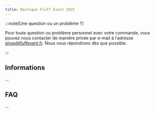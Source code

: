 ```yaml
---
title: Boutique Fluff Event 2025
---
```


:::note[Une question ou un problème ?]

Pour toute question ou problème personnel avec votre commande, vous pouvez nous contacter de
manière privée par e-mail à l'adresse [shop@fluffevent.fr](mailto:shop@fluffevent.fr). Nous vous
répondrons dès que possible.

:::


## Informations

...


## FAQ

...
